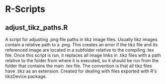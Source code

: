 # R-Scripts
## adjust_tikz_paths.R
A script for adjusting .png file paths in tikz image files. 
Usually tikz images contain a relative path to a .png. This creates an error if the tikz file and its referenced image are located in a subfolder relative to the compiling .tex file.
Once this script is run, it replaces all image links in .tikz files with a path relative to the folder from where it is executed, so it should be run from the folder that contains the main .tex file.
The convention is that all tikz files have .tikz as an extension.
Created for dealing with files exported with R's tikzDevice package.
